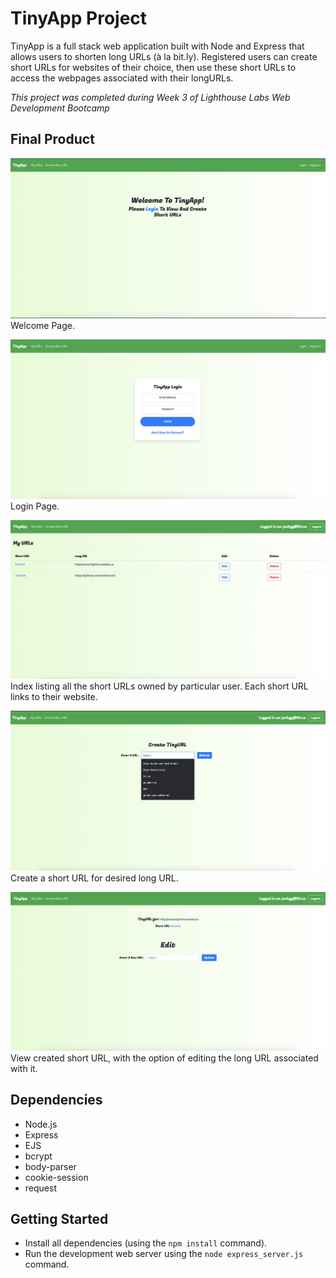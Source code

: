 # TinyApp Project

TinyApp is a full stack web application built with Node and Express that allows users to shorten long URLs (à la bit.ly). Registered users can create short URLs for websites of their choice, then use these short URLs to access the webpages associated with their longURLs.

*This project was completed during Week 3 of Lighthouse Labs Web Development Bootcamp*

## Final Product

!["TinyApp Welcome Page"](https://github.com/JoshGrant5/tinyapp/blob/master/docs/urls-welcome-page.png)
Welcome Page.

!["TinyApp Login"](https://github.com/JoshGrant5/tinyapp/blob/master/docs/login-page.png)
Login Page.

!["TinyApp urls-index"](https://github.com/JoshGrant5/tinyapp/blob/master/docs/urls-index-page.png)
Index listing all the short URLs owned by particular user. Each short URL links to their website.

!["TinyApp urls-new"](https://github.com/JoshGrant5/tinyapp/blob/master/docs/urls-new.png)
Create a short URL for desired long URL.

!["TinyApp urls-show"](https://github.com/JoshGrant5/tinyapp/blob/master/docs/urls-show.png)
View created short URL, with the option of editing the long URL associated with it.


## Dependencies

- Node.js
- Express
- EJS
- bcrypt
- body-parser
- cookie-session
- request 

## Getting Started

- Install all dependencies (using the `npm install` command).
- Run the development web server using the `node express_server.js` command.